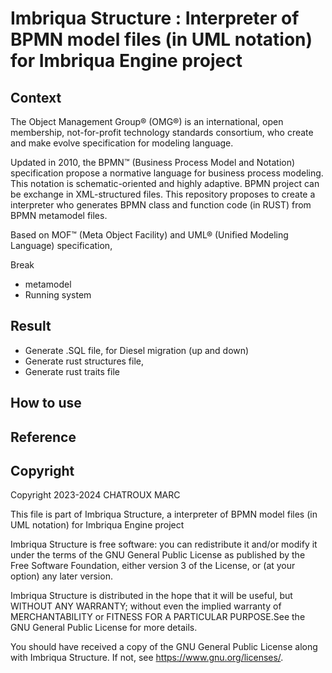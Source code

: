 <!--


-->

# Imbriqua Structure : Interpreter of BPMN model files (in UML notation) for Imbriqua Engine project

## Context

The Object Management Group® (OMG®) is an international, open membership, not-for-profit technology standards consortium, who create and make evolve specification for modeling language.

Updated in 2010, the BPMN™ (Business Process Model and Notation) specification propose a normative language for business process modeling. This notation is schematic-oriented and highly adaptive. BPMN project can be exchange in XML-structured files. This repository proposes to create a interpreter who generates BPMN class and function code (in RUST) from BPMN metamodel files.

 Based on MOF™ (Meta Object Facility) and UML® (Unified Modeling Language) specification, 

Break

* metamodel
* Running system

## Result

* Generate .SQL file, for Diesel migration (up and down)
* Generate rust structures file,
* Generate rust traits file

## How to use 

## Reference

## Copyright

Copyright 2023-2024 CHATROUX MARC

This file is part of Imbriqua Structure, a interpreter of BPMN model files (in UML notation) for Imbriqua Engine project

Imbriqua Structure is free software: you can redistribute it and/or modify it under the terms of the GNU General Public License as published by the Free Software Foundation, either version 3 of the License, or (at your option) any later version.

Imbriqua Structure is distributed in the hope that it will be useful, but WITHOUT ANY WARRANTY; without even the implied warranty of MERCHANTABILITY or FITNESS FOR A PARTICULAR PURPOSE.See the GNU General Public License for more details.

You should have received a copy of the GNU General Public License along with Imbriqua Structure. If not, see <https://www.gnu.org/licenses/>.

